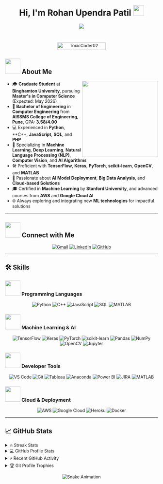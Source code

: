 <h1 align="center">Hi, I'm Rohan Upendra Patil <img src="https://media.giphy.com/media/hvRJCLFzcasrR4ia7z/giphy.gif" width="35"></h1>
<p align="center">
  <a href="https://github.com/DenverCoder1/readme-typing-svg">
    <img src="https://readme-typing-svg.herokuapp.com?font=Time+New+Roman&color=%2336BCF7&size=25&center=true&vCenter=true&width=600&height=100&lines=Graduate+Student+in+Computer+Science;Machine+Learning+and+AI+Enthusiast;Aspiring+AI+Engineer;Certified+TensorFlow+Developer;Always+learning+new+things">
  </a>
</p>

<br>

<p align="center"> 
  <img src="https://komarev.com/ghpvc/?username=ToxicCoder02&label=Profile%20views&color=0e75b6&style=plastic" alt="ToxicCoder02" height=25px, width=160px/> 
</p>

## <picture><img src="https://github.com/7oSkaaa/7oSkaaa/blob/main/Images/about_me.gif?raw=true" width=50px></picture> About Me

<picture>
  <img align="right" src="https://github.com/7oSkaaa/7oSkaaa/blob/main/Images/Right_Side.gif?raw=true" width=250px>
</picture>

- 🎓 **Graduate Student** at **Binghamton University**, pursuing **Master's in Computer Science** (Expected: May 2026)
- 🏫 **Bachelor of Engineering** in **Computer Engineering** from **AISSMS College of Engineering, Pune**, GPA: **3.58/4.00**
- 💻 Experienced in **Python**, **C++, **JavaScript**, **SQL**, and **PHP**
- 🤖 Specializing in **Machine Learning**, **Deep Learning**, **Natural Language Processing (NLP)**, **Computer Vision**, and **AI Algorithms**
- 🛠 Proficient with **TensorFlow**, **Keras**, **PyTorch**, **scikit-learn**, **OpenCV**, and **MATLAB**
- 🌱 Passionate about **AI Model Deployment**, **Big Data Analysis**, and **Cloud-based Solutions**
- 🎓 Certified in **Machine Learning** by **Stanford University**, and advanced courses from **AWS** and **Google Cloud AI**
- 🌐 Always exploring and integrating new **ML technologies** for impactful solutions

---

## <picture> <img src="https://github.com/7oSkaaa/7oSkaaa/blob/main/Images/Connect-with-me.gif?raw=true" width=50px> </picture> Connect with Me
<p align="center">
  <a href="mailto:rpatil4@binghamton.edu"><img alt="Gmail" src="https://img.shields.io/badge/Gmail-%23EA4335.svg?style=plastic&logo=gmail&logoColor=white"></a>
  <a href="https://www.linkedin.com/in/RohanPatil7979"><img alt="LinkedIn" src="https://img.shields.io/badge/LinkedIn-%230A66C2.svg?style=plastic&logo=linkedin&logoColor=white"></a>
  <a href="https://github.com/ToxicCoder02"><img alt="GitHub" src="https://img.shields.io/badge/GitHub-%23181717.svg?style=plastic&logo=github&logoColor=white"></a>
</p>

---

## 🛠 Skills
### <picture> <img src = "https://github.com/7oSkaaa/7oSkaaa/blob/main/Images/Programming_Languages.gif?raw=true" width = 50px> </picture> Programming Languages
<p align="center">
  <img alt="Python" src="https://img.shields.io/badge/Python-%2314354C.svg?style=plastic&logo=python&logoColor=white" />
  <img alt="C++" src="https://img.shields.io/badge/C++-%2300599C.svg?style=plastic&logo=c%2B%2B&logoColor=white" />
  <img alt="JavaScript" src="https://img.shields.io/badge/JavaScript-%23F7DF1E.svg?style=plastic&logo=javascript&logoColor=black" />
  <img alt="SQL" src="https://img.shields.io/badge/SQL-%234479A1.svg?style=plastic&logo=mysql&logoColor=white" />
  <img alt="MATLAB" src="https://img.shields.io/badge/MATLAB-%230078D7.svg?style=plastic&logo=mathworks&logoColor=white" />
</p>

### <picture> <img src = "https://github.com/7oSkaaa/7oSkaaa/blob/main/Images/ML_AI.gif?raw=true" width = 50px> </picture> Machine Learning & AI
<p align="center">
  <img alt="TensorFlow" src="https://img.shields.io/badge/TensorFlow-%23FF6F00.svg?style=plastic&logo=tensorflow&logoColor=white" />
  <img alt="Keras" src="https://img.shields.io/badge/Keras-%23D00000.svg?style=plastic&logo=keras&logoColor=white" />
  <img alt="PyTorch" src="https://img.shields.io/badge/PyTorch-%23EE4C2C.svg?style=plastic&logo=pytorch&logoColor=white" />
  <img alt="scikit-learn" src="https://img.shields.io/badge/scikit--learn-%23F7931E.svg?style=plastic&logo=scikit-learn&logoColor=white" />
  <img alt="Pandas" src="https://img.shields.io/badge/Pandas-%23150458.svg?style=plastic&logo=pandas&logoColor=white" />
  <img alt="NumPy" src="https://img.shields.io/badge/NumPy-%23013243.svg?style=plastic&logo=numpy&logoColor=white" />
  <img alt="OpenCV" src="https://img.shields.io/badge/OpenCV-%23FF0000.svg?style=plastic&logo=OpenCV&logoColor=white" />
  <img alt="Jupyter" src="https://img.shields.io/badge/Jupyter-%23F37626.svg?style=plastic&logo=jupyter&logoColor=white" />
</p>

### <picture> <img src = "https://github.com/7oSkaaa/7oSkaaa/blob/main/Images/Tools.gif?raw=true" width = 50px> </picture> Developer Tools
<p align="center">
  <img alt="VS Code" src="https://img.shields.io/badge/VS%20Code-0078D4.svg?style=plastic&logo=visual-studio-code&logoColor=white" />
  <img alt="Git" src="https://img.shields.io/badge/Git-%23F05033.svg?style=plastic&logo=git&logoColor=white" />
  <img alt="Tableau" src="https://img.shields.io/badge/Tableau-E97627.svg?style=plastic&logo=Tableau&logoColor=white" />
  <img alt="Anaconda" src="https://img.shields.io/badge/Anaconda-%2344A833.svg?style=plastic&logo=anaconda&logoColor=white" />
  <img alt="Power BI" src="https://img.shields.io/badge/Power%20BI-F2C811.svg?style=plastic&logo=powerbi&logoColor=black" />
  <img alt="JIRA" src="https://img.shields.io/badge/JIRA-%230052CC.svg?style=plastic&logo=jira&logoColor=white" />
  <img alt="MATLAB" src="https://img.shields.io/badge/MATLAB-%230078D7.svg?style=plastic&logo=mathworks&logoColor=white" />
</p>

### <picture> <img src = "https://github.com/7oSkaaa/7oSkaaa/blob/main/Images/Cloud.gif?raw=true" width = 50px> </picture> Cloud & Deployment
<p align="center">
  <img alt="AWS" src="https://img.shields.io/badge/Amazon%20AWS-%23FF9900.svg?style=plastic&logo=amazon-aws&logoColor=white" />
  <img alt="Google Cloud" src="https://img.shields.io/badge/Google%20Cloud-%234285F4.svg?style=plastic&logo=google-cloud&logoColor=white" />
  <img alt="Heroku" src="https://img.shields.io/badge/Heroku-%23430098.svg?style=plastic&logo=heroku&logoColor=white" />
  <img alt="Docker" src="https://img.shields.io/badge/Docker-%232496ED.svg?style=plastic&logo=docker&logoColor=white" />
</p>

---

## 📈 GitHub Stats
<details>
  <summary>🔥 Streak Stats</summary>
  <p align="center"><img src="https://github-readme-streak-stats.herokuapp.com/?user=ToxicCoder02&theme=tokyonight_duo" alt="ToxicCoder02" /></p>
</details>

<details>
  <summary>💻 GitHub Profile Stats</summary>
  <p align="center">
    <img alt="ToxicCoder02's Github Stats" src="https://github-readme-stats.vercel.app/api?username=ToxicCoder02&show_icons=true&theme=tokyonight" height="230px"/>
    <img alt="Top Languages" src="https://github-readme-stats.vercel.app/api/top-langs/?username=ToxicCoder02&langs_count=8&layout=compact&theme=tokyonight" height="230px"/>
  </p>
</details>

<details>
  <summary>⚡ Recent GitHub Activity</summary>
  <p align="center">
    <img alt="ToxicCoder02's GitHub Activity Graph" src="https://github-readme-activity-graph.cyclic.app/graph?username=ToxicCoder02&theme=github"/>
  </p>
</details>

<details>
  <summary>🏆 Git Profile Trophies</summary>
  <p align="center">
    <img src="https://github-profile-trophy.vercel.app/?username=ToxicCoder02&layout=compact&theme=tokyonight&column=4&margin-w=15&margin-h=15" alt="Trophies"/>
  </p>
</details>

<p align="center">
  <img src="https://github.com/ToxicCoder02/ToxicCoder02/blob/output/github-contribution-grid-snake.svg" alt="Snake Animation"/>
</p>
